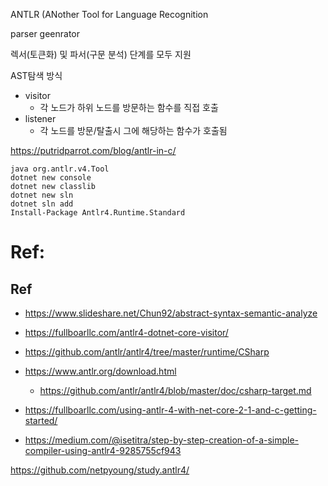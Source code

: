 ANTLR (ANother Tool for Language Recognition

parser geenrator

렉서(토큰화) 및 파서(구문 분석) 단계를 모두 지원


AST탐색 방식
- visitor
  - 각 노드가 하위 노드를 방문하는 함수를 직접 호출
- listener
  - 각 노드를 방문/탈출시 그에 해당하는 함수가 호출됨


https://putridparrot.com/blog/antlr-in-c/


~~~
java org.antlr.v4.Tool
dotnet new console
dotnet new classlib
dotnet new sln
dotnet sln add
Install-Package Antlr4.Runtime.Standard
~~~

# Ref:

## Ref

- https://www.slideshare.net/Chun92/abstract-syntax-semantic-analyze
- <https://fullboarllc.com/antlr4-dotnet-core-visitor/>
- <https://github.com/antlr/antlr4/tree/master/runtime/CSharp>
- <https://www.antlr.org/download.html>
  - <https://github.com/antlr/antlr4/blob/master/doc/csharp-target.md>
- https://fullboarllc.com/using-antlr-4-with-net-core-2-1-and-c-getting-started/

- https://medium.com/@isetitra/step-by-step-creation-of-a-simple-compiler-using-antlr4-9285755cf943

https://github.com/netpyoung/study.antlr4/